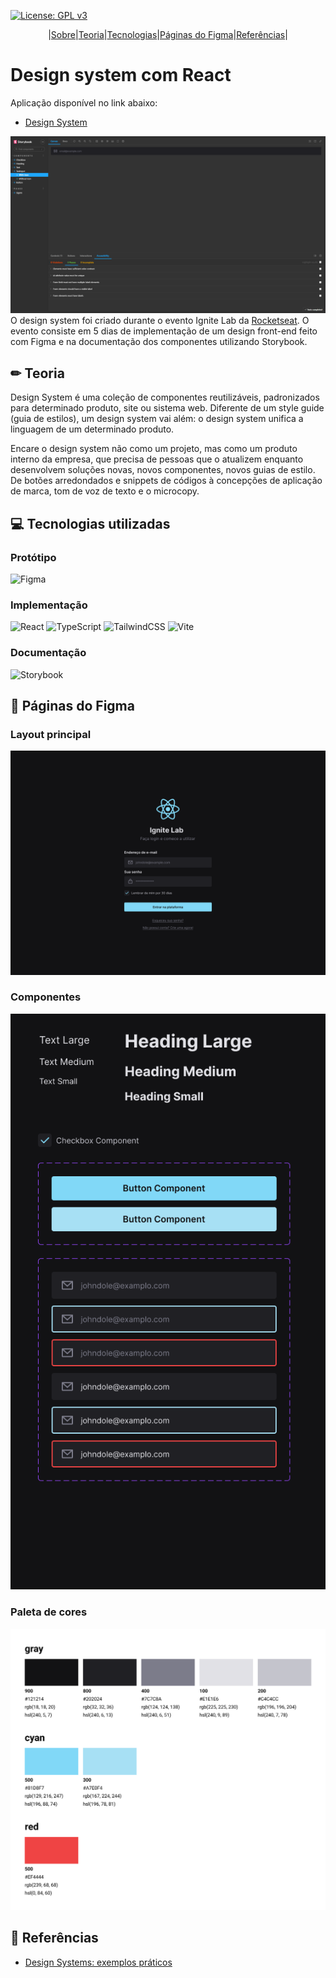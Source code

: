 [![License: GPL v3](https://img.shields.io/badge/License-GPLv3-blue.svg)](https://github.com/MatheusW166/design-system-react/blob/main/LICENCE)

<div style="display:flex;justify-content:center;">
| <a href="#sobre">Sobre</a> | <a href="#teoria">Teoria</a> | <a href="#tech">Tecnologias</a> | <a href="#figma">Páginas do Figma</a> | <a href="#refs">Referências</a> |
</div>

# Design system com React
Aplicação disponível no link abaixo:
- [Design System](https://matheusw166.github.io/design-system-react/)

![Storybook Page](https://github.com/MatheusW166/design-system-react/blob/main/refs/storybook_page.png)
<span id="sobre">
O design system foi criado durante o evento Ignite Lab da [Rocketseat](https://www.rocketseat.com.br/). O evento consiste em 5 dias de implementação de um design front-end feito com Figma e na documentação dos componentes utilizando Storybook.
</span>

## <span id="teoria">✏ Teoria</span>
Design System é uma coleção de componentes reutilizáveis, padronizados para determinado produto, site ou sistema web. Diferente de um style guide (guia de estilos), um design system vai além: o design system unifica a linguagem de um determinado produto.

Encare o design system não como um projeto, mas como um produto interno da empresa, que precisa de pessoas que o atualizem enquanto desenvolvem soluções novas, novos componentes, novos guias de estilo. De botões arredondados e snippets de códigos à concepções de aplicação de marca, tom de voz de texto e o microcopy.

## <span id="tech">💻 Tecnologias utilizadas</span>
### Protótipo
![Figma](https://img.shields.io/badge/figma-%23F24E1E.svg?style=for-the-badge&logo=figma&logoColor=white)

### Implementação
![React](https://img.shields.io/badge/react-%2320232a.svg?style=for-the-badge&logo=react&logoColor=%2361DAFB)
![TypeScript](https://img.shields.io/badge/typescript-%23007ACC.svg?style=for-the-badge&logo=typescript&logoColor=white)
![TailwindCSS](https://img.shields.io/badge/tailwindcss-%2338B2AC.svg?style=for-the-badge&logo=tailwind-css&logoColor=white)
![Vite](https://img.shields.io/badge/vite-%23646CFF.svg?style=for-the-badge&logo=vite&logoColor=white)

### Documentação
![Storybook](https://img.shields.io/badge/-Storybook-FF4785?style=for-the-badge&logo=storybook&logoColor=white)

## <span id="figma">🎨 Páginas do Figma</span>
### Layout principal
![Tela de login](https://github.com/MatheusW166/design-system-react/blob/main/refs/login_screen.png)

### Componentes
![Componentes](https://github.com/MatheusW166/design-system-react/blob/main/refs/components.png)

### Paleta de cores
![Cores](https://github.com/MatheusW166/design-system-react/blob/main/refs/colors.png)

## <span id="refs">📖 Referências</span>
- [Design Systems: exemplos práticos](https://www.alura.com.br/artigos/design-systems-exemplos-praticos)
